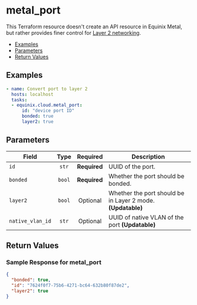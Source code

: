# metal_port

This Terraform resource doesn't create an API resource in Equinix Metal, but rather provides finer control for [Layer 2 networking](https://deploy.equinix.com/developers/docs/metal/layer2-networking/overview/).


- [Examples](#examples)
- [Parameters](#parameters)
- [Return Values](#return-values)

## Examples

```yaml
- name: Convert port to layer 2
  hosts: localhost
  tasks:
  - equinix.cloud.metal_port:
      id: "device port ID"
      bonded: true
      layer2: true

```










## Parameters

| Field     | Type | Required | Description                                                                  |
|-----------|------|----------|------------------------------------------------------------------------------|
| `id` | <center>`str`</center> | <center>**Required**</center> | UUID of the port.   |
| `bonded` | <center>`bool`</center> | <center>**Required**</center> | Whether the port should be bonded.   |
| `layer2` | <center>`bool`</center> | <center>Optional</center> | Whether the port should be in Layer 2 mode.  **(Updatable)** |
| `native_vlan_id` | <center>`str`</center> | <center>Optional</center> | UUID of native VLAN of the port  **(Updatable)** |






## Return Values



### Sample Response for metal_port
```json
{
  "bonded": true,
  "id": "7624f0f7-75b6-4271-bc64-632b80f87de2",
  "layer2": true
}
```


